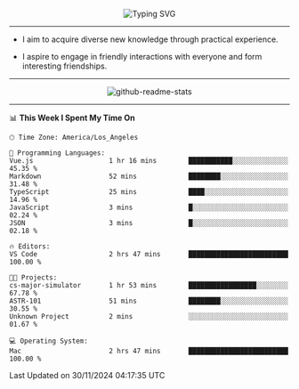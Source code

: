 <p align="center">
  <img src="https://readme-typing-svg.demolab.com?font=Fira+Code&weight=500&size=32&duration=2500&pause=1600&center=true&vCenter=true&random=false&width=1024&height=64&lines=Hi+there+%F0%9F%91%8B;I'm+delighted+you+could+make+it+here+%F0%9F%8E%89;I'm+Harry%2C+a+college+student+still+finding+my+way" alt="Typing SVG" />
</p>


---


- I aim to acquire diverse new knowledge through practical experience.

- I aspire to engage in friendly interactions with everyone and form interesting friendships.


---


<p align="center">
  <img src="https://github-readme-stats.vercel.app/api?username=Harry-Jing&show_icons=true" alt="github-readme-stats"/>
</p>


---

<!--START_SECTION:waka-->
📊 **This Week I Spent My Time On** 

```text
🕑︎ Time Zone: America/Los_Angeles

💬 Programming Languages: 
Vue.js                   1 hr 16 mins        ███████████░░░░░░░░░░░░░░   45.35 % 
Markdown                 52 mins             ████████░░░░░░░░░░░░░░░░░   31.48 % 
TypeScript               25 mins             ████░░░░░░░░░░░░░░░░░░░░░   14.96 % 
JavaScript               3 mins              █░░░░░░░░░░░░░░░░░░░░░░░░   02.24 % 
JSON                     3 mins              █░░░░░░░░░░░░░░░░░░░░░░░░   02.18 % 

🔥 Editors: 
VS Code                  2 hrs 47 mins       █████████████████████████   100.00 % 

🐱‍💻 Projects: 
cs-major-simulator       1 hr 53 mins        █████████████████░░░░░░░░   67.78 % 
ASTR-101                 51 mins             ████████░░░░░░░░░░░░░░░░░   30.55 % 
Unknown Project          2 mins              ░░░░░░░░░░░░░░░░░░░░░░░░░   01.67 % 

💻 Operating System: 
Mac                      2 hrs 47 mins       █████████████████████████   100.00 % 
```


 Last Updated on 30/11/2024 04:17:35 UTC
<!--END_SECTION:waka-->
